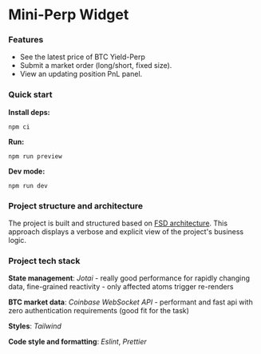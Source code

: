 # Mini-Perp Widget

### Features

- See the latest price of BTC Yield-Perp
- Submit a market order (long/short, fixed size).
- View an updating position PnL panel.


### Quick start

**Install deps:**

```
npm ci
```

**Run:**

```
npm run preview
```

**Dev mode:**

```
npm run dev
```



### Project structure and architecture

The project is built and structured based on [FSD architecture](https://feature-sliced.design/). This approach displays a verbose and explicit view of the project's business logic.


### Project tech stack

**State management**: *Jotai* - really good performance for rapidly changing data, fine-grained reactivity - only affected atoms trigger re-renders

**BTC market data**: *Coinbase WebSocket API* - performant and fast api with zero authentication requirements (good fit for the task)

**Styles**: *Tailwind*

**Code style and formatting**: *Eslint*, *Prettier*